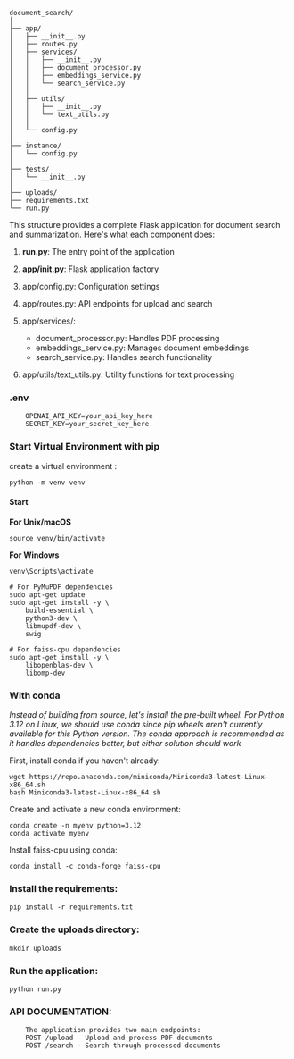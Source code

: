     document_search/
    │
    ├── app/
    │   ├── __init__.py
    │   ├── routes.py
    │   ├── services/
    │   │   ├── __init__.py
    │   │   ├── document_processor.py
    │   │   ├── embeddings_service.py
    │   │   └── search_service.py
    │   │
    │   ├── utils/
    │   │   ├── __init__.py
    │   │   └── text_utils.py
    │   │
    │   └── config.py
    │
    ├── instance/
    │   └── config.py
    │
    ├── tests/
    │   └── __init__.py
    │
    ├── uploads/
    ├── requirements.txt
    └── run.py


This structure provides a complete Flask application for document search and summarization. Here's what each component does:
1. **run.py**: The entry point of the application

2. **app/__init__.py**: Flask application factory

3. app/config.py: Configuration settings

4. app/routes.py: API endpoints for upload and search

5. app/services/:
    - document_processor.py: Handles PDF processing
    - embeddings_service.py: Manages document embeddings
    - search_service.py: Handles search functionality

6. app/utils/text_utils.py: Utility functions for text processing


### .env

        OPENAI_API_KEY=your_api_key_here
        SECRET_KEY=your_secret_key_here




### Start Virtual Environment with pip

create a virtual environment : 

`python -m venv venv`

#### Start 
**For Unix/macOS**

`source venv/bin/activate`

**For Windows**

`venv\Scripts\activate`


    # For PyMuPDF dependencies
    sudo apt-get update
    sudo apt-get install -y \
        build-essential \
        python3-dev \
        libmupdf-dev \
        swig

    # For faiss-cpu dependencies
    sudo apt-get install -y \
        libopenblas-dev \
        libomp-dev
    


### With conda

*Instead of building from source, let's install the pre-built wheel. For Python 3.12 on Linux, we should use conda since pip wheels aren't currently available for this Python version. The conda approach is recommended as it handles dependencies better, but either solution should work*


First, install conda if you haven't already:

    wget https://repo.anaconda.com/miniconda/Miniconda3-latest-Linux-x86_64.sh
    bash Miniconda3-latest-Linux-x86_64.sh

Create and activate a new conda environment:

    conda create -n myenv python=3.12
    conda activate myenv

Install faiss-cpu using conda:

    conda install -c conda-forge faiss-cpu


### Install the requirements:
`pip install -r requirements.txt`

### Create the uploads directory:
`mkdir uploads`

### Run the application:
`python run.py`

### API DOCUMENTATION: 

        The application provides two main endpoints:
        POST /upload - Upload and process PDF documents
        POST /search - Search through processed documents